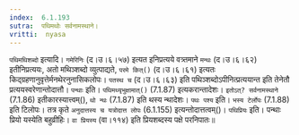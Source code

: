 ```yaml
---
index:  6.1.193
sutra:  पथिमथोः सर्वनामस्थाने।
vritti:  nyasa
---
```


`पथिमथिशब्दो` इत्यादि। `गमेरिनिः` (द।उ।६।५७) इत्यत इनिप्रत्यये वत्र्तमाने `मन्थः` (द।उ।६।६२) इतीनिप्रत्ययः, अतो मथिञ्शब्दो व्युत्पाद्यते, `परमे कित्()` (द।उ।६।६१) इत्यतः किद्ग्रहणानुवृत्तेर्मनथेरनुनासिकलोपः। `पतस्थ च` (द।उ।६।६३) इति पथिञ्शब्दोऽपीनित्प्रत्ययान्त इति तेनेतौ प्रत्ययस्वरेणान्तोदात्तौ। `पन्थाः` इति। `पथिमथ्यृभुक्षामात्()` (7.1.87) इत्यकरान्तादेशः। `इतोऽत्? सर्वनामस्थाने` (7.1.86) इतीकारस्यात्त्वम्(), `थो न्थः` (7.1.87) इति थस्य न्थादेशः।
`पथः पश्य` इति। `भस्य टेर्लोपः` (7.1.88) इति टिलोपः। तत्र कृते `अनुदात्तस्य च यत्रोदात्त लोपः` (6.1.155) इत्यन्तोदात्तत्वम्()। `पथिप्रियः` इति। पन्थाः प्रियो यस्येति बहुव्रीहिः। `वा प्रियस्य` (वा।११४) इति प्रियशब्दस्य पक्षे परनिपातः॥
